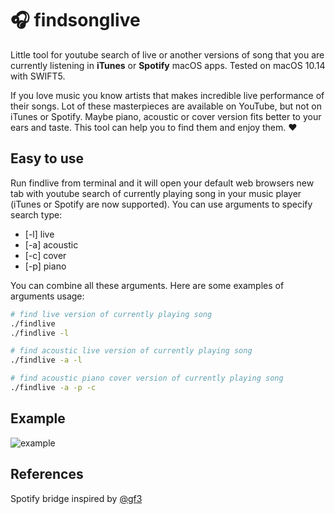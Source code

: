 # 🎧 findsonglive

Little tool for youtube search of live or another versions of song that you are currently listening in **iTunes** or **Spotify** macOS apps. Tested on macOS 10.14 with SWIFT5.

If you love music you know artists that makes incredible live performance of their songs. Lot of these masterpieces are available on YouTube, but not on iTunes or Spotify. Maybe piano, acoustic or cover version fits better to your ears and taste. This tool can help you to find them and enjoy them. ♥️

## Easy to use

Run findlive from terminal and it will open your default web browsers new tab with youtube search of currently playing song in your music player (iTunes or Spotify are now supported). You can use arguments to specify search type:
- [-l] live
- [-a] acoustic
- [-c] cover
- [-p] piano

You can combine all these arguments. Here are some examples of arguments usage:

```sh
# find live version of currently playing song
./findlive
./findlive -l

# find acoustic live version of currently playing song
./findlive -a -l

# find acoustic piano cover version of currently playing song
./findlive -a -p -c
```

## Example

![example](example.gif)

## References

Spotify bridge inspired by [@gf3](https://github.com/gf3)